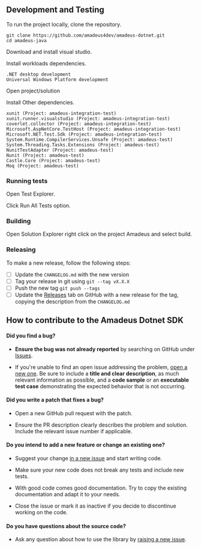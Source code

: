 ## Development and Testing

To run the project locally, clone the repository.

```
git clone https://github.com/amadeus4dev/amadeus-dotnet.git
cd amadeus-java
```
Download and install visual studio.

Install workloads dependencies.

```
.NET desktop development
Universal Windows Platform development
```

Open project/solution

Install Other dependencies.

```
xunit (Project: amadeus-integration-test)
xunit.runner.visualstudio (Project: amadeus-integration-test)
coverlet.collector (Project: amadeus-integration-test)
Microsoft.AspNetCore.TestHost (Project: amadeus-integration-test)
Microsoft.NET.Test.Sdk (Project: amadeus-integration-test)
System.Runtime.CompilerServices.Unsafe (Project: amadeus-test)
System.Threading.Tasks.Extensions (Project: amadeus-test)
NunitTestAdapter (Project: amadeus-test)
Nunit (Project: amadeus-test)
Castle.Core (Project: amadeus-test)
Moq (Project: amadeus-test)
```

### Running tests

Open Test Explorer.

Click Run All Tests option.


### Building

Open Solution Explorer right click on the project Amadeus and select build.

### Releasing

To make a new release, follow the following steps:

- [ ] Update the `CHANGELOG.md` with the new version
- [ ] Tag your release in git using `git --tag vX.X.X`
- [ ] Push the new tag `git push --tags`
- [ ] Update the [Releases](https://github.com/amadeus4dev/amadeus-dotnet/releases) tab on GitHub with a new release for the tag, copying the description from the `CHANGELOG.md`

## How to contribute to the Amadeus Dotnet SDK

#### **Did you find a bug?**

* **Ensure the bug was not already reported** by searching on GitHub under [Issues](https://github.com/amadeus4dev/amadeus-dotnet/issues).

* If you're unable to find an open issue addressing the problem, [open a new one](https://github.com/amadeus4dev/amadeus-dotnet/issues/new). Be sure to include a **title and clear description**, as much relevant information as possible, and a **code sample** or an **executable test case** demonstrating the expected behavior that is not occurring.

#### **Did you write a patch that fixes a bug?**

* Open a new GitHub pull request with the patch.

* Ensure the PR description clearly describes the problem and solution. Include the relevant issue number if applicable.

#### **Do you intend to add a new feature or change an existing one?**

* Suggest your change [in a new issue](https://github.com/amadeus4dev/amadeus-dotnet/issues/new) and start writing code.

* Make sure your new code does not break any tests and include new tests.

* With good code comes good documentation. Try to copy the existing documentation and adapt it to your needs.

* Close the issue or mark it as inactive if you decide to discontinue working on the code.

#### **Do you have questions about the source code?**

* Ask any question about how to use the library by [raising a new issue](https://github.com/amadeus4dev/amadeus-dotnet/issues/new).
